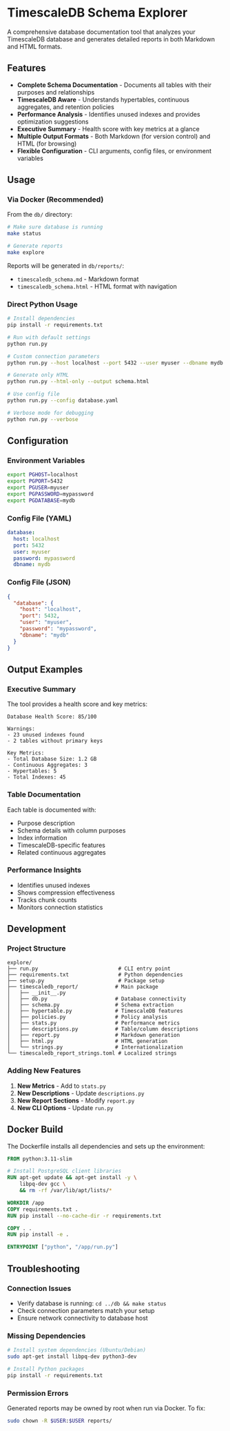 # TimescaleDB Schema Explorer

A comprehensive database documentation tool that analyzes your TimescaleDB database and generates detailed reports in both Markdown and HTML formats.

## Features

- **Complete Schema Documentation** - Documents all tables with their purposes and relationships
- **TimescaleDB Aware** - Understands hypertables, continuous aggregates, and retention policies
- **Performance Analysis** - Identifies unused indexes and provides optimization suggestions
- **Executive Summary** - Health score with key metrics at a glance
- **Multiple Output Formats** - Both Markdown (for version control) and HTML (for browsing)
- **Flexible Configuration** - CLI arguments, config files, or environment variables

## Usage

### Via Docker (Recommended)

From the `db/` directory:

```bash
# Make sure database is running
make status

# Generate reports
make explore
```

Reports will be generated in `db/reports/`:
- `timescaledb_schema.md` - Markdown format
- `timescaledb_schema.html` - HTML format with navigation

### Direct Python Usage

```bash
# Install dependencies
pip install -r requirements.txt

# Run with default settings
python run.py

# Custom connection parameters
python run.py --host localhost --port 5432 --user myuser --dbname mydb

# Generate only HTML
python run.py --html-only --output schema.html

# Use config file
python run.py --config database.yaml

# Verbose mode for debugging
python run.py --verbose
```

## Configuration

### Environment Variables

```bash
export PGHOST=localhost
export PGPORT=5432
export PGUSER=myuser
export PGPASSWORD=mypassword
export PGDATABASE=mydb
```

### Config File (YAML)

```yaml
database:
  host: localhost
  port: 5432
  user: myuser
  password: mypassword
  dbname: mydb
```

### Config File (JSON)

```json
{
  "database": {
    "host": "localhost",
    "port": 5432,
    "user": "myuser",
    "password": "mypassword",
    "dbname": "mydb"
  }
}
```

## Output Examples

### Executive Summary

The tool provides a health score and key metrics:

```
Database Health Score: 85/100

Warnings:
- 23 unused indexes found
- 2 tables without primary keys

Key Metrics:
- Total Database Size: 1.2 GB
- Continuous Aggregates: 3
- Hypertables: 5
- Total Indexes: 45
```

### Table Documentation

Each table is documented with:
- Purpose description
- Schema details with column purposes
- Index information
- TimescaleDB-specific features
- Related continuous aggregates

### Performance Insights

- Identifies unused indexes
- Shows compression effectiveness
- Tracks chunk counts
- Monitors connection statistics

## Development

### Project Structure

```
explore/
├── run.py                          # CLI entry point
├── requirements.txt                # Python dependencies
├── setup.py                        # Package setup
├── timescaledb_report/            # Main package
│   ├── __init__.py
│   ├── db.py                      # Database connectivity
│   ├── schema.py                  # Schema extraction
│   ├── hypertable.py              # TimescaleDB features
│   ├── policies.py                # Policy analysis
│   ├── stats.py                   # Performance metrics
│   ├── descriptions.py            # Table/column descriptions
│   ├── report.py                  # Markdown generation
│   ├── html.py                    # HTML generation
│   └── strings.py                 # Internationalization
└── timescaledb_report_strings.toml # Localized strings
```

### Adding New Features

1. **New Metrics** - Add to `stats.py`
2. **New Descriptions** - Update `descriptions.py`
3. **New Report Sections** - Modify `report.py`
4. **New CLI Options** - Update `run.py`

## Docker Build

The Dockerfile installs all dependencies and sets up the environment:

```dockerfile
FROM python:3.11-slim

# Install PostgreSQL client libraries
RUN apt-get update && apt-get install -y \
    libpq-dev gcc \
    && rm -rf /var/lib/apt/lists/*

WORKDIR /app
COPY requirements.txt .
RUN pip install --no-cache-dir -r requirements.txt

COPY . .
RUN pip install -e .

ENTRYPOINT ["python", "/app/run.py"]
```

## Troubleshooting

### Connection Issues

- Verify database is running: `cd ../db && make status`
- Check connection parameters match your setup
- Ensure network connectivity to database host

### Missing Dependencies

```bash
# Install system dependencies (Ubuntu/Debian)
sudo apt-get install libpq-dev python3-dev

# Install Python packages
pip install -r requirements.txt
```

### Permission Errors

Generated reports may be owned by root when run via Docker. To fix:

```bash
sudo chown -R $USER:$USER reports/
```